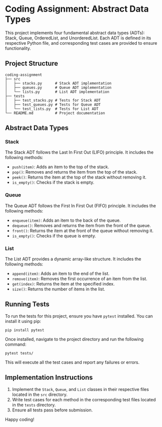 # Coding Assignment: Abstract Data Types

This project implements four fundamental abstract data types (ADTs): Stack, Queue, OrderedList, and UnorderedList. Each ADT is defined in its respective Python file, and corresponding test cases are provided to ensure functionality.

## Project Structure

```
coding-assignment
├── src
│   ├── stacks.py      # Stack ADT implementation
│   ├── queues.py      # Queue ADT implementation
│   └── lists.py       # List ADT implementation
├── tests
│   ├── test_stacks.py # Tests for Stack ADT
│   ├── test_queues.py # Tests for Queue ADT
│   └── test_lists.py  # Tests for List ADT
└── README.md          # Project documentation
```

## Abstract Data Types

### Stack

The Stack ADT follows the Last In First Out (LIFO) principle. It includes the following methods:
- `push(item)`: Adds an item to the top of the stack.
- `pop()`: Removes and returns the item from the top of the stack.
- `peek()`: Returns the item at the top of the stack without removing it.
- `is_empty()`: Checks if the stack is empty.

### Queue

The Queue ADT follows the First In First Out (FIFO) principle. It includes the following methods:
- `enqueue(item)`: Adds an item to the back of the queue.
- `dequeue()`: Removes and returns the item from the front of the queue.
- `front()`: Returns the item at the front of the queue without removing it.
- `is_empty()`: Checks if the queue is empty.

### List

The List ADT provides a dynamic array-like structure. It includes the following methods:
- `append(item)`: Adds an item to the end of the list.
- `remove(item)`: Removes the first occurrence of an item from the list.
- `get(index)`: Returns the item at the specified index.
- `size()`: Returns the number of items in the list.

## Running Tests

To run the tests for this project, ensure you have `pytest` installed. You can install it using pip:

```
pip install pytest
```

Once installed, navigate to the project directory and run the following command:

```
pytest tests/
```

This will execute all the test cases and report any failures or errors.

## Implementation Instructions

1. Implement the `Stack`, `Queue`, and `List` classes in their respective files located in the `src` directory.
2. Write test cases for each method in the corresponding test files located in the `tests` directory.
3. Ensure all tests pass before submission.

Happy coding!